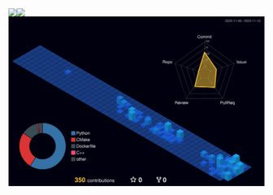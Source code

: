 <a href="https://github.com/shunki1006">
  <img align="left" src="https://github-readme-stats.vercel.app/api?username=shunki1006&count_private=true&show_icons=true" />
</a>
<a href="https://github.com/shunki1006">
  <img align="left" src="https://github-readme-stats.vercel.app/api/top-langs/?username=shunki1006&layout=compact" />
</a>

<img src="./profile-3d-contrib/profile-night-view.svg" width="800px">
